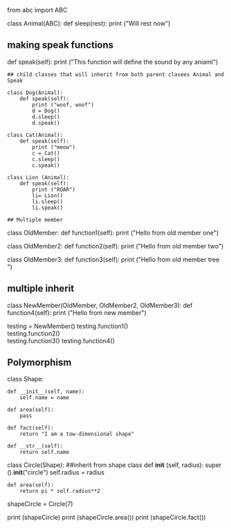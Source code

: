from abc import ABC

class Animal(ABC):
    def sleep(rest):
        print ("Will rest now")


## making speak functions

def speak(self):
    print ("This function will define the sound by any aniaml")
    
    ## child classes that will inherit from both parent clasees Animal and Speak
    
    class Dog(Animal):
        def speak(self):
            print ("woof, woof")
            d = Dog()
            d.sleep()
            d.speak()
            
    class Cat(Animal):
        def speak(self):
            print ("meow")
            c = Cat()
            c.sleep()
            c.speak()
            
    class Lion (Animal):
        def speak(self):
            print ("ROAR")
            li= Lion()
            li.sleep()
            li.speak()
            
    ## Multiple member

class OldMember:
    def function1(self):
        print ("Hello from old member one")
        
class OldMember2:
    def function2(self):
        print ("Hello from old member two")
        
class OldMember3:
    def function3(self):
        print ("Hello from old member tree ")
        
## multiple inherit

class NewMember(OldMember, OldMember2, OldMember3):
    def function4(self):
        print ("Hello from new member")
        
testing = NewMember()
testing.function1()   
testing.function2()   
testing.function3()
testing.function4()

## Polymorphism

class Shape:
    
    def __init__(self, name):
        self.name = name
        
    def area(self):
        pass
    
    def fact(self):
        return "I am a tow-dimensional shape"
    
    def __str__(self):
        return self.name
    
class Circle(Shape): ##inherit from shape class
    def __init__ (self, radius):
        super ().__init__("circle")
        self.radius = radius
        
    def area(self):
        return pi * self.radius**2
    
shapeCircle = Circle(7)

print (shapeCircle)
print (shapeCircle.area())
print (shapeCircle.fact())